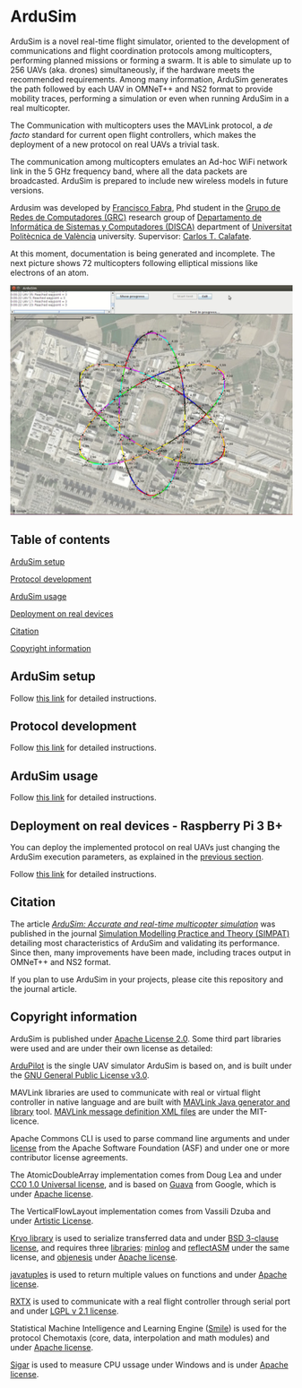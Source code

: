 # ArduSim

ArduSim is a novel real-time flight simulator, oriented to the development of communications and flight coordination protocols among multicopters, performing planned missions or forming a swarm. It is able to simulate up to 256 UAVs (aka. drones) simultaneously, if the hardware meets the recommended requirements. Among many information, ArduSim generates the path followed by each UAV in OMNeT++ and NS2 format to provide mobility traces, performing a simulation or even when running ArduSim in a real multicopter.

The Communication with multicopters uses the MAVLink protocol, a *de facto* standard for current open flight controllers, which makes the deployment of a new protocol on real UAVs a trivial task.

The communication among multicopters emulates an Ad-hoc WiFi network link in the 5 GHz frequency band, where all the data packets are broadcasted. ArduSim is prepared to include new wireless models in future versions.

Ardusim was developed by [Francisco Fabra](mailto:frafabco@cam.upv.es), Phd student in the [Grupo de Redes de Computadores (GRC)](http://www.grc.upv.es/) research group of [Departamento de Informática de Sistemas y Computadores (DISCA)](http://www.upv.es/entidades/DISCA/index-es.html) department of [Universitat Politècnica de València](http://www.upv.es/) university. Supervisor: [Carlos T. Calafate](http://www.grc.upv.es/calafate/).

At this moment, documentation is being generated and incomplete. The next picture shows 72 multicopters following elliptical missions like electrons of an atom.

![Ejemplo ArduSim](help/atomo.png)

## Table of contents

[ArduSim setup](#markdown-header-ardusim-setup)

[Protocol development](#markdown-header-protocol-development)

[ArduSim usage](#markdown-header-ardusim-usage)

[Deployment on real devices](#markdown-header-deployment-on-real-devices-raspberry-pi-3-b)

[Citation](#markdown-header-citation)

[Copyright information](#markdown-header-copyright-information)

## ArduSim setup

Follow [this link](help/setup.md) for detailed instructions.

## Protocol development

Follow [this link](help/development.md) for detailed instructions.

## ArduSim usage

Follow [this link](help/usage.md) for detailed instructions.

## Deployment on real devices - Raspberry Pi 3 B+

You can deploy the implemented protocol on real UAVs just changing the ArduSim execution parameters, as explained in the [previous section](help/usage.md).

Follow [this link](help/deployment.md) for detailed instructions.

## Citation

The article *[ArduSim: Accurate and real-time multicopter simulation](https://doi.org/10.1016/j.simpat.2018.06.009)* was published in the journal [Simulation Modelling Practice and Theory (SIMPAT)](https://www.journals.elsevier.com/simulation-modelling-practice-and-theory) detailing most characteristics of ArduSim and validating its performance. Since then, many improvements have been made, including traces output in OMNeT++ and NS2 format.

If you plan to use ArduSim in your projects, please cite this repository and the journal article.

## Copyright information

ArduSim is published under [Apache License 2.0](https://www.apache.org/licenses/LICENSE-2.0). Some third part libraries were used and are under their own license as detailed:

[ArduPilot](https://github.com/ArduPilot/ardupilot) is the single UAV simulator ArduSim is based on, and is built under the [GNU General Public License v3.0](https://github.com/ArduPilot/ardupilot/blob/master/COPYING.txt).

MAVLink libraries are used to communicate with real or virtual flight controller in native language and are built with [MAVLink Java generator and library](https://github.com/ghelle/MAVLinkJava) tool. [MAVLink message definition XML files](https://github.com/mavlink/mavlink/tree/master/message_definitions) are under the MIT-licence.

Apache Commons CLI is used to parse command line arguments and under [license](http://www.apache.org/licenses/LICENSE-2.0) from the Apache Software Foundation (ASF) and under one or more contributor license agreements.

The AtomicDoubleArray implementation comes from Doug Lea and under [CC0 1.0 Universal license](http://creativecommons.org/publicdomain/zero/1.0/), and is based on [Guava](https://github.com/google/guava) from Google, which is under [Apache license](https://github.com/google/guava/blob/master/COPYING).

The VerticalFlowLayout implementation comes from Vassili Dzuba and under [Artistic License](https://opensource.org/licenses/artistic-license-2.0).

[Kryo library](https://github.com/EsotericSoftware/kryo) is used to serialize transferred data and under [BSD 3-clause license](https://github.com/EsotericSoftware/kryo/blob/master/LICENSE.md), and requires three [libraries](https://github.com/EsotericSoftware/kryo/tree/master/lib): [minlog](https://github.com/EsotericSoftware/minlog) and [reflectASM](https://github.com/EsotericSoftware/reflectasm) under the same license, and [objenesis](http://objenesis.org/license.html) under [Apache license](http://www.apache.org/licenses/LICENSE-2.0).

[javatuples](https://www.javatuples.org/) is used to return multiple values on functions and under [Apache license](https://www.javatuples.org/license.html).

[RXTX](http://rxtx.qbang.org/wiki/index.php/Main_Page) is used to communicate with a real flight controller through serial port and under [LGPL v 2.1 license](http://www.gnu.org/licenses/lgpl.txt).

Statistical Machine Intelligence and Learning Engine ([Smile](https://github.com/haifengl/smile)) is used for the protocol Chemotaxis (core, data, interpolation and math modules) and under [Apache license](https://github.com/haifengl/smile/blob/master/LICENSE).

[Sigar](https://github.com/hyperic/sigar) is used to measure CPU ussage under Windows and is under [Apache license](https://github.com/hyperic/sigar/blob/master/LICENSE).

